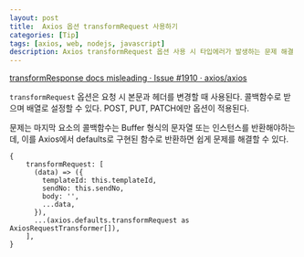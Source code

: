 ```yaml
---
layout: post
title:  Axios 옵션 transformRequest 사용하기
categories: [Tip]
tags: [axios, web, nodejs, javascript]
description: Axios transformRequest 옵션 사용 시 타입에러가 발생하는 문제 해결
---
```


[transformResponse docs misleading · Issue #1910 · axios/axios](https://github.com/axios/axios/issues/1910#issuecomment-590258745)

`transformRequest` 옵션은 요청 시 본문과 헤더를 변경할 때 사용된다. 콜백함수로 받으며 배열로 설정할 수 있다. POST, PUT, PATCH에만 옵션이 적용된다.

문제는 마지막 요소의 콜백함수는 Buffer 형식의 문자열 또는 인스턴스를 반환해야하는데, 이를 Axios에서 defaults로 구현된 함수로 반환하면 쉽게 문제를 해결할 수 있다.

```tsx
{
	transformRequest: [
	  (data) => ({
	    templateId: this.templateId,
	    sendNo: this.sendNo,
	    body: '',
	    ...data,
	  }),
	  ...(axios.defaults.transformRequest as AxiosRequestTransformer[]),
	],
}
```